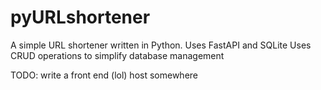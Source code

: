 # pyURLshortener

A simple URL shortener written in Python. Uses FastAPI and SQLite
Uses CRUD operations to simplify database management

TODO: write a front end (lol)
      host somewhere

